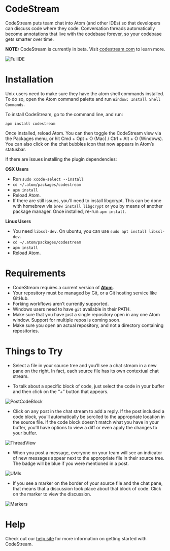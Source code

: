 # CodeStream

CodeStream puts team chat into Atom (and other IDEs) so that developers can discuss code where they code. Conversation threads automatically become annotations that live with the codebase forever, so your codebase gets smarter over time.

**NOTE:** CodeStream is currently in beta. Visit [codestream.com](https://www.codestream.com) to learn more.

![FullIDE](https://codestream.zendesk.com/hc/article_attachments/360000712271/CodeStream.png)

# Installation

Unix users need to make sure they have the atom shell commands installed. To do so, open the Atom command palette and run `Window: Install Shell Commands`.

To install CodeStream, go to the command line, and run:

`apm install codestream`

Once installed, reload Atom. You can then toggle the CodeStream view via the Packages menu, or hit Cmd + Opt + O (Mac) / Ctrl + Alt + O (Windows). You can also click on the chat bubbles icon that now appears in Atom’s statusbar.

If there are issues installing the plugin dependencies:

**OSX Users**

* Run `sudo xcode-select --install`
* `cd ~/.atom/packages/codestream`
* `apm install`
* Reload Atom.
* If there are still issues, you'll need to install libgcrypt. This can be done with homebrew via `brew install libgcrypt` or you by means of another package manager. Once installed, re-run `apm install`.

**Linux Users**

* You need `libssl-dev`. On ubuntu, you can use `sudo apt install libssl-dev`.
* `cd ~/.atom/packages/codestream`
* `apm install`
* Reload Atom.

# Requirements

* CodeStream requires a current version of **[Atom](https://atom.io/)**.
* Your repository must be managed by Git, or a Git hosting service like GitHub.
* Forking workflows aren’t currently supported.
* Windows users need to have `git` available in their PATH.
* Make sure that you have just a single repository open in any one Atom window. Support for multiple repos is coming soon.
* Make sure you open an actual repository, and not a directory containing repositories.

# Things to Try

* Select a file in your source tree and you’ll see a chat stream in a new pane on the right. In fact, each source file has its own contextual chat stream.

* To talk about a specific block of code, just select the code in your buffer and then click on the “+” button that appears.

![PostCodeBlock](https://codestream.zendesk.com/hc/article_attachments/360000889751/PlusButton.png)

* Click on any post in the chat stream to add a reply. If the post included a code block, you’ll automatically be scrolled to the appropriate location in the source file. If the code block doesn’t match what you have in your buffer, you’ll have options to view a diff or even apply the changes to your buffer.

![ThreadView](https://codestream.zendesk.com/hc/article_attachments/360000885912/Screen_Shot_2018-02-08_at_4.59.26_PM.png)

* When you post a message, everyone on your team will see an indicator of new messages appear next to the appropriate file in their source tree. The badge will be blue if you were mentioned in a post.

![UMIs](https://codestream.zendesk.com/hc/article_attachments/360000890011/Badge.png)

* If you see a marker on the border of your source file and the chat pane, that means that a discussion took place about that block of code. Click on the marker to view the discussion.

![Markers](https://codestream.zendesk.com/hc/article_attachments/360000889931/Marker.png)

# Help

Check out our [help site](https://help.codestream.com) for more information on getting started with CodeStream.
